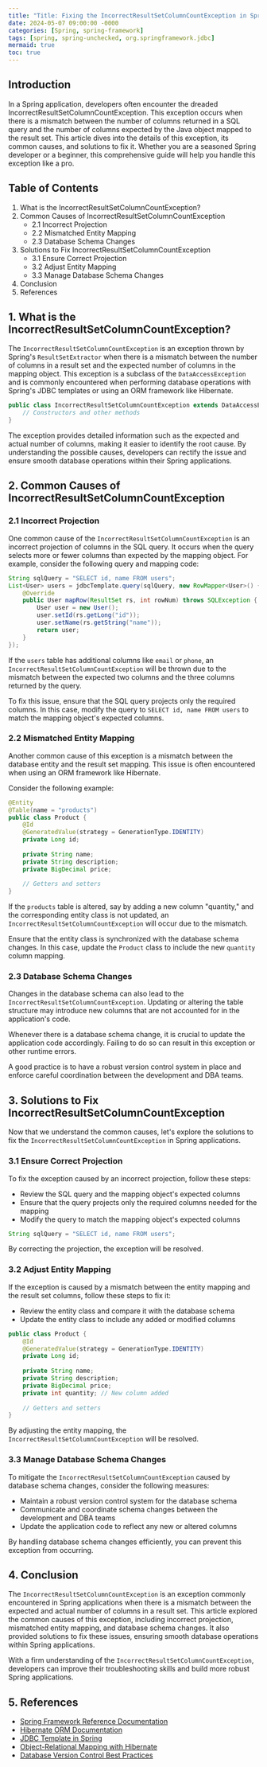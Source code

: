 ```yaml
---
title: "Title: Fixing the IncorrectResultSetColumnCountException in Spring: A Comprehensive Guide "
date: 2024-05-07 09:00:00 -0000
categories: [Spring, spring-framework]
tags: [spring, spring-unchecked, org.springframework.jdbc]
mermaid: true
toc: true
---
```



## Introduction
In a Spring application, developers often encounter the dreaded IncorrectResultSetColumnCountException. This exception occurs when there is a mismatch between the number of columns returned in a SQL query and the number of columns expected by the Java object mapped to the result set. This article dives into the details of this exception, its common causes, and solutions to fix it. Whether you are a seasoned Spring developer or a beginner, this comprehensive guide will help you handle this exception like a pro.

## Table of Contents
1. What is the IncorrectResultSetColumnCountException?
2. Common Causes of IncorrectResultSetColumnCountException
    - 2.1 Incorrect Projection
    - 2.2 Mismatched Entity Mapping
    - 2.3 Database Schema Changes
3. Solutions to Fix IncorrectResultSetColumnCountException
    - 3.1 Ensure Correct Projection
    - 3.2 Adjust Entity Mapping
    - 3.3 Manage Database Schema Changes
4. Conclusion
5. References

## 1. What is the IncorrectResultSetColumnCountException?

The `IncorrectResultSetColumnCountException` is an exception thrown by Spring's `ResultSetExtractor` when there is a mismatch between the number of columns in a result set and the expected number of columns in the mapping object. This exception is a subclass of the `DataAccessException` and is commonly encountered when performing database operations with Spring's JDBC templates or using an ORM framework like Hibernate.

```java
public class IncorrectResultSetColumnCountException extends DataAccessException {
    // Constructors and other methods
}
```

The exception provides detailed information such as the expected and actual number of columns, making it easier to identify the root cause. By understanding the possible causes, developers can rectify the issue and ensure smooth database operations within their Spring applications.

## 2. Common Causes of IncorrectResultSetColumnCountException

### 2.1 Incorrect Projection
One common cause of the `IncorrectResultSetColumnCountException` is an incorrect projection of columns in the SQL query. It occurs when the query selects more or fewer columns than expected by the mapping object. For example, consider the following query and mapping code:

```java
String sqlQuery = "SELECT id, name FROM users";
List<User> users = jdbcTemplate.query(sqlQuery, new RowMapper<User>() {
    @Override
    public User mapRow(ResultSet rs, int rowNum) throws SQLException {
        User user = new User();
        user.setId(rs.getLong("id"));
        user.setName(rs.getString("name"));
        return user;
    }
});
```

If the `users` table has additional columns like `email` or `phone`, an `IncorrectResultSetColumnCountException` will be thrown due to the mismatch between the expected two columns and the three columns returned by the query. 

To fix this issue, ensure that the SQL query projects only the required columns. In this case, modify the query to `SELECT id, name FROM users` to match the mapping object's expected columns.

### 2.2 Mismatched Entity Mapping
Another common cause of this exception is a mismatch between the database entity and the result set mapping. This issue is often encountered when using an ORM framework like Hibernate. 

Consider the following example:

```java
@Entity
@Table(name = "products")
public class Product {
    @Id
    @GeneratedValue(strategy = GenerationType.IDENTITY)
    private Long id;
    
    private String name;
    private String description;
    private BigDecimal price;
    
    // Getters and setters
}
```

If the `products` table is altered, say by adding a new column "quantity," and the corresponding entity class is not updated, an `IncorrectResultSetColumnCountException` will occur due to the mismatch. 

Ensure that the entity class is synchronized with the database schema changes. In this case, update the `Product` class to include the new `quantity` column mapping.

### 2.3 Database Schema Changes
Changes in the database schema can also lead to the `IncorrectResultSetColumnCountException`. Updating or altering the table structure may introduce new columns that are not accounted for in the application's code.

Whenever there is a database schema change, it is crucial to update the application code accordingly. Failing to do so can result in this exception or other runtime errors. 

A good practice is to have a robust version control system in place and enforce careful coordination between the development and DBA teams.

## 3. Solutions to Fix IncorrectResultSetColumnCountException

Now that we understand the common causes, let's explore the solutions to fix the `IncorrectResultSetColumnCountException` in Spring applications.

### 3.1 Ensure Correct Projection
To fix the exception caused by an incorrect projection, follow these steps:

- Review the SQL query and the mapping object's expected columns
- Ensure that the query projects only the required columns needed for the mapping
- Modify the query to match the mapping object's expected columns

```java
String sqlQuery = "SELECT id, name FROM users";
```

By correcting the projection, the exception will be resolved.

### 3.2 Adjust Entity Mapping
If the exception is caused by a mismatch between the entity mapping and the result set columns, follow these steps to fix it:

- Review the entity class and compare it with the database schema
- Update the entity class to include any added or modified columns

```java
public class Product {
    @Id
    @GeneratedValue(strategy = GenerationType.IDENTITY)
    private Long id;
    
    private String name;
    private String description;
    private BigDecimal price;
    private int quantity; // New column added
    
    // Getters and setters
}
```

By adjusting the entity mapping, the `IncorrectResultSetColumnCountException` will be resolved.

### 3.3 Manage Database Schema Changes
To mitigate the `IncorrectResultSetColumnCountException` caused by database schema changes, consider the following measures:

- Maintain a robust version control system for the database schema
- Communicate and coordinate schema changes between the development and DBA teams
- Update the application code to reflect any new or altered columns

By handling database schema changes efficiently, you can prevent this exception from occurring.

## 4. Conclusion
The `IncorrectResultSetColumnCountException` is an exception commonly encountered in Spring applications when there is a mismatch between the expected and actual number of columns in a result set. This article explored the common causes of this exception, including incorrect projection, mismatched entity mapping, and database schema changes. It also provided solutions to fix these issues, ensuring smooth database operations within Spring applications.

With a firm understanding of the `IncorrectResultSetColumnCountException`, developers can improve their troubleshooting skills and build more robust Spring applications.

## 5. References
- [Spring Framework Reference Documentation](https://docs.spring.io/spring-framework/docs/current/reference/html/)
- [Hibernate ORM Documentation](https://docs.jboss.org/hibernate/orm/5.5/userguide/html_single/Hibernate_User_Guide.html)
- [JDBC Template in Spring](https://docs.spring.io/spring-framework/docs/current/javadoc-api/org/springframework/jdbc/core/JdbcTemplate.html)
- [Object-Relational Mapping with Hibernate](https://www.baeldung.com/hibernate)
- [Database Version Control Best Practices](https://www.red-gate.com/hub/product-learning/sql-source-control/database-version-control-best-practices)